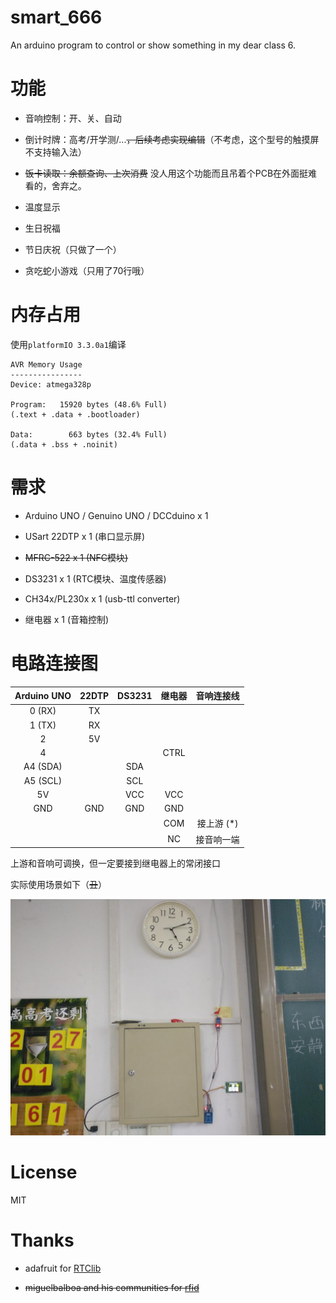 # smart_666
An arduino program to control or show something in my dear class 6.

# 功能

* 音响控制：开、关、自动

* 倒计时牌：高考/开学测/...~~，后续考虑实现编辑~~（不考虑，这个型号的触摸屏不支持输入法）

* ~~饭卡读取：余额查询、上次消费~~ 没人用这个功能而且吊着个PCB在外面挺难看的，舍弃之。

* 温度显示

* 生日祝福

* 节日庆祝（只做了一个）

* 贪吃蛇小游戏（只用了70行哦）

# 内存占用

使用`platformIO 3.3.0a1`编译

```
AVR Memory Usage
----------------
Device: atmega328p

Program:   15920 bytes (48.6% Full)
(.text + .data + .bootloader)

Data:        663 bytes (32.4% Full)
(.data + .bss + .noinit)
```

# 需求

* Arduino UNO / Genuino UNO / DCCduino x 1

* USart 22DTP x 1 (串口显示屏)

* ~~MFRC-522 x 1 (NFC模块)~~

* DS3231 x 1 (RTC模块、温度传感器)

* CH34x/PL230x x 1 (usb-ttl converter)

* 继电器 x 1 (音箱控制)

# 电路连接图

| Arduino UNO | 22DTP   | DS3231 | 继电器 | 音响连接线 |
|:-----------:|:-------:|:------:|:------:|:---------:|
| 0 (RX)      | TX      |        |        |           |
| 1 (TX)      | RX      |        |        |           |
| 2           | 5V      |        |        |           |
| 4           |         |        | CTRL   |           |
| A4 (SDA)    |         | SDA    |        |           |
| A5 (SCL)    |         | SCL    |        |           |
| 5V          |         | VCC    | VCC    |           |
| GND         | GND     | GND    | GND    |           |
|             |         |        | COM    | 接上游 (*) |
|             |         |        | NC     | 接音响一端 |

上游和音响可调换，但一定要接到继电器上的常闭接口

实际使用场景如下（~~丑~~）

![setup_env](https://raw.githubusercontent.com/zhangjingye03/smart_666/master/setup_env.jpg)

# License

MIT

# Thanks

* adafruit for [RTClib](https://github.com/adafruit/RTClib)

* ~~miguelbalboa and his communities for [rfid](https://github.com/miguelbalboa/rfid)~~
